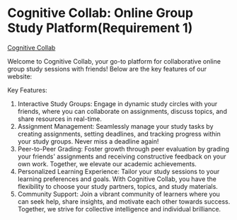 # **Cognitive Collab: Online Group Study Platform(Requirement 1)**

<a href="https://cognitivecollab-4dafd.web.app/" rel="nofollow">Cognitive Collab</a>

Welcome to Cognitive Collab, your go-to platform for collaborative online group study sessions with friends! Below are the key features of our website:

Key Features:
1. Interactive Study Groups: Engage in dynamic study circles with your friends, where you can collaborate on assignments, discuss topics, and share resources in real-time.
2. Assignment Management: Seamlessly manage your study tasks by creating assignments, setting deadlines, and tracking progress within your study groups. Never miss a deadline again!
3. Peer-to-Peer Grading: Foster growth through peer evaluation by grading your friends' assignments and receiving constructive feedback on your own work. Together, we elevate our academic achievements.
4. Personalized Learning Experience: Tailor your study sessions to your learning preferences and goals. With Cognitive Collab, you have the flexibility to choose your study partners, topics, and study materials.
5. Community Support: Join a vibrant community of learners where you can seek help, share insights, and motivate each other towards success. Together, we strive for collective intelligence and individual brilliance.
